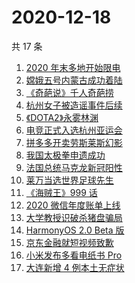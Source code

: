 # 2020-12-18

共 17 条

<!-- BEGIN ZHIHUSEARCH -->
<!-- 最后更新时间 Fri Dec 18 2020 15:20:35 GMT+0800 (CST) -->
1. [2020 年末多地开始限电](https://www.zhihu.com/search?q=限电)
1. [嫦娥五号内蒙古成功着陆](https://www.zhihu.com/search?q=嫦娥五号)
1. [《奇葩说》千人奇葩捞](https://www.zhihu.com/search?q=奇葩说)
1. [杭州女子被造谣事件后续](https://www.zhihu.com/search?q=女子被冤枉出轨)
1. [《DOTA2》永雾林渊](https://www.zhihu.com/search?q=dota2)
1. [电竞正式入选杭州亚运会](https://www.zhihu.com/search?q=电竞入亚)
1. [拼多多开卖劳斯莱斯幻影](https://www.zhihu.com/search?q=拼多多劳斯莱斯)
1. [我国太极拳申遗成功](https://www.zhihu.com/search?q=太极拳)
1. [法国总统马克龙新冠阳性](https://www.zhihu.com/search?q=马克龙新冠)
1. [莱万当选世界足球先生](https://www.zhihu.com/search?q=莱万)
1. [《海贼王》999 话](https://www.zhihu.com/search?q=海贼王)
1. [2020 微信年度账单上线](https://www.zhihu.com/search?q=微信年度账单)
1. [大学教授识破杀猪盘骗局](https://www.zhihu.com/search?q=杀猪盘)
1. [HarmonyOS 2.0 Beta 版](https://www.zhihu.com/search?q=鸿蒙os2.0)
1. [京东金融就短视频致歉](https://www.zhihu.com/search?q=京东金融)
1. [小米发布多看电纸书 Pro](https://www.zhihu.com/search?q=小米电纸书)
1. [大连新增 4 例本土无症状](https://www.zhihu.com/search?q=大连疫情)
<!-- END ZHIHUSEARCH -->
